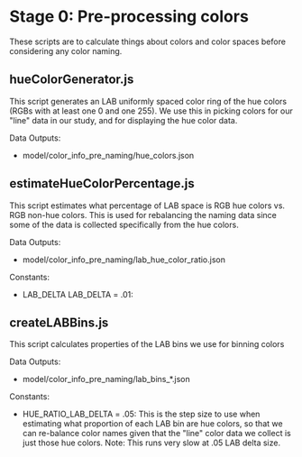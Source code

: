 # Stage 0: Pre-processing colors

These scripts are to calculate things about colors and color spaces before considering any color naming.

## hueColorGenerator.js
This script generates an LAB uniformly spaced color ring of the hue colors (RGBs with at least one 0 and one 255). We use this in picking colors for our "line" data in our study, and for displaying the hue color data.

Data Outputs:
- model/color_info_pre_naming/hue_colors.json


## estimateHueColorPercentage.js
This script estimates what percentage of LAB space is RGB hue colors vs. RGB non-hue colors. This is used for rebalancing the naming data since some of the data is collected specifically from the hue colors.

Data Outputs:
- model/color_info_pre_naming/lab_hue_color_ratio.json

Constants:
- LAB_DELTA LAB_DELTA = .01: 


## createLABBins.js
This script calculates properties of the LAB bins we use for binning colors

Data Outputs:
- model/color_info_pre_naming/lab_bins_*.json


Constants:
- HUE_RATIO_LAB_DELTA = .05: This is the step size to use when estimating what proportion of each LAB bin are hue colors, so that we can re-balance color names given that the "line" color data we collect is just those hue colors. Note: This runs very slow at .05 LAB delta size.